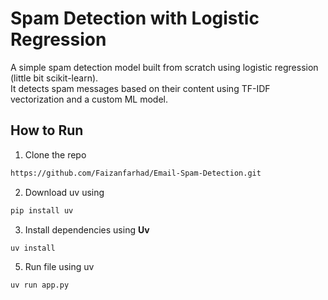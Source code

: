 # Spam Detection with Logistic Regression

A simple spam detection model built from scratch using logistic regression (little bit scikit-learn).  
It detects spam messages based on their content using TF-IDF vectorization and a custom ML model.



## How to Run

1. Clone the repo
```bash
https://github.com/Faizanfarhad/Email-Spam-Detection.git
```
2. Download uv using 
 ```bash
pip install uv
 ``` 
3. Install dependencies using **Uv**
```bash
uv install 
```

5. Run file using  uv
```bash
uv run app.py
``` 
